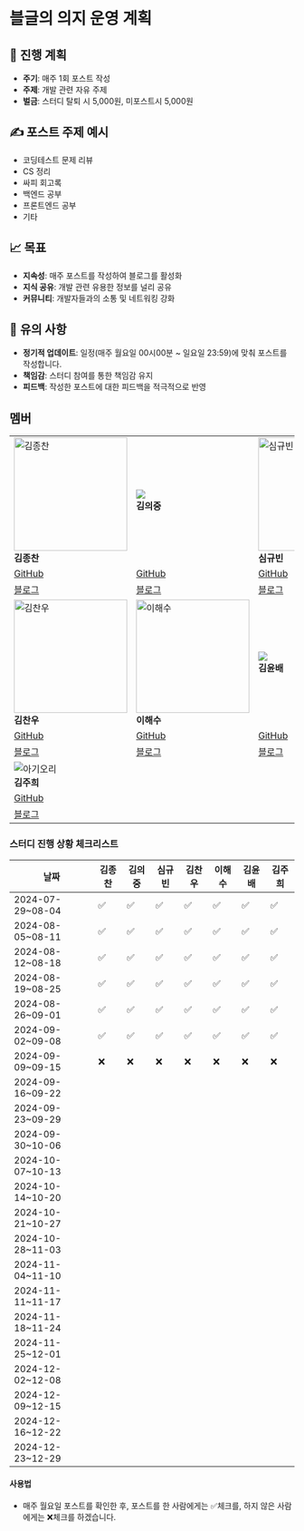 # 블글의 의지 운영 계획


## 📅 진행 계획

* **주기**: 매주 1회 포스트 작성
* **주제**: 개발 관련 자유 주제
* **벌금**: 스터디 탈퇴 시 5,000원, 미포스트시 5,000원

## ✍️ 포스트 주제 예시

* 코딩테스트 문제 리뷰
* CS 정리
* 싸피 회고록
* 백엔드 공부
* 프론트엔드 공부
* 기타

## 📈 목표

* **지속성**: 매주 포스트를 작성하여 블로그를 활성화
* **지식 공유**: 개발 관련 유용한 정보를 널리 공유
* **커뮤니티**: 개발자들과의 소통 및 네트워킹 강화

## 📌 유의 사항

* **정기적 업데이트**: 일정(매주 월요일 00시00분 ~ 일요일 23:59)에 맞춰 포스트를 작성합니다.
* **책임감**: 스터디 참여를 통한 책임감 유지
* **피드백**: 작성한 포스트에 대한 피드백을 적극적으로 반영

## 멤버

|                                    |                                                            |                                        |
|------------------------------------|------------------------------------------------------------|----------------------------------------|
| <img src="https://github.com/user-attachments/assets/cd27d5ec-378f-4921-80e7-b6a803bad8fa" alt="김종찬" width="200"/> <br> **김종찬** | <img src="https://avatars.githubusercontent.com/u/158041455?s=400&u=fc13ed6012858317ec24822efc41b8b022810d7b&v=4"> <br> **김의중** | <img src="https://github.com/user-attachments/assets/77c0c66a-8854-408c-9a53-08ba598008eb" alt="심규빈" width="200"/> <br> **심규빈**                           |
| [GitHub](https://github.com/jongchan0109) | [GitHub](https://github.com/kimdevspace) | [GitHub](https://github.com/SIM-GYUBIN) |
| [블로그](https://velog.io/@jongchan) | [블로그](https://ejk5148.tistory.com/) | [블로그](https://velog.io/@skb0516/posts) |
| <img src= "https://github.com/user-attachments/assets/fd99f301-a247-4394-b201-0d1668cac7e1" alt="김찬우" width="200" /><br> **김찬우** |<img src="https://static.some.co.kr/sometrend/attachments/content/dfdfe2bf-0922-490a-970b-14f1abb64fea/img10.jpg" alt="이해수" width="200"/><br> **이해수** | <img src="https://encrypted-tbn0.gstatic.com/images?q=tbn:ANd9GcTMBsSXW1q4YS0I0SpQaix1331q0QVeaRDkQw&s"> <br> **김윤배** |
| [GitHub](https://github.com/chanu2) | [GitHub](https://github.com/haesoooo) | [GitHub](https://github.com/kub938)|
| [블로그](https://velog.io/@chanu2/posts)| [블로그](https://velog.io/@haesooo/posts) |[블로그](https://velog.io/@kub938/posts) |
|  ![아기오리](https://github.com/user-attachments/assets/9e46cf14-7733-4ecf-8c96-201013bb24f7)<br> **김주희** |                           |
|  [GitHub](https://github.com/orgs/SSAFY12th/people/kimjuheee) | | |
|  [블로그](https://mo9umo9u.tistory.com/)  | | |




### 스터디 진행 상황 체크리스트

| 날짜              | 김종찬 | 김의중 | 심규빈  | 김찬우 | 이해수 | 김윤배 | 김주희 |
|-------------------|--------|-------|-------|--------|--------|--------|--------|
| 2024-07-29~08-04 |   ✅   |   ✅   |   ✅  |   ✅   |   ✅   |   ✅   |   ✅   |
| 2024-08-05~08-11 |   ✅   |   ✅   |   ✅  |   ✅   |   ✅   |   ✅   |   ✅   |
| 2024-08-12~08-18 |   ✅   |   ✅   |   ✅  |   ✅   |   ✅   |   ✅   |   ✅   |
| 2024-08-19~08-25 |   ✅   |   ✅   |   ✅  |   ✅   |   ✅   |   ✅   |   ✅   |
| 2024-08-26~09-01 |   ✅   |   ✅   |   ✅  |   ✅   |   ✅   |   ✅   |   ✅   |
| 2024-09-02~09-08 |   ✅   |   ✅   |   ✅  |   ✅   |   ✅   |   ✅   |   ✅   |
| 2024-09-09~09-15 |   ❌   |   ❌   |   ❌  |   ❌   |   ❌   |   ❌   |   ❌   |
| 2024-09-16~09-22 |        |       |       |       |        |        |        |
| 2024-09-23~09-29 |        |       |       |       |        |        |        |
| 2024-09-30~10-06 |        |       |       |       |        |        |        |
| 2024-10-07~10-13 |        |       |       |       |        |        |        |
| 2024-10-14~10-20 |        |       |       |       |        |        |        |
| 2024-10-21~10-27 |        |       |       |       |        |        |        |
| 2024-10-28~11-03 |        |       |       |       |        |        |        |
| 2024-11-04~11-10 |        |       |       |       |        |        |        |
| 2024-11-11~11-17 |        |       |       |       |        |        |        |
| 2024-11-18~11-24 |        |       |       |       |        |        |        |
| 2024-11-25~12-01 |        |       |       |       |        |        |        |
| 2024-12-02~12-08 |        |       |       |       |        |        |        |
| 2024-12-09~12-15 |        |       |       |       |        |        |        |
| 2024-12-16~12-22 |        |       |       |       |        |        |        |
| 2024-12-23~12-29 |        |       |       |       |        |        |        |

#### 사용법
- 매주 월요일 포스트를 확인한 후, 포스트를 한 사람에게는 ✅체크를, 하지 않은 사람에게는 ❌체크를 하겠습니다.
